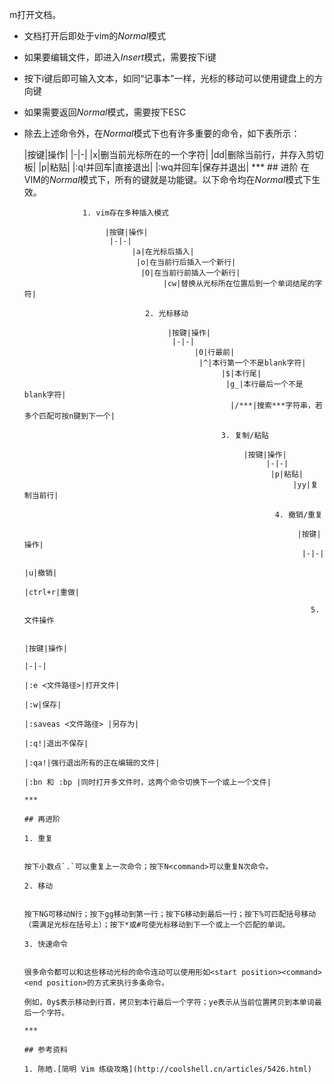 m打开文档。
  
  - 文档打开后即处于vim的*Normal*模式  
  - 如果要编辑文件，即进入*Insert*模式，需要按下i键
  - 按下i键后即可输入文本，如同“记事本”一样，光标的移动可以使用键盘上的方向键
  - 如果需要返回*Normal*模式，需要按下ESC
  - 除去上述命令外，在*Normal*模式下也有许多重要的命令，如下表所示：

       |按键|操作|
            |-|-|
	         |x|删当前光标所在的一个字符|
		      |dd|删除当前行，并存入剪切板|
		           |p|粘贴|
			        |:q!并回车|直接退出|
				     |:wq并回车|保存并退出|
				     ***
				     ## 进阶
				     在VIM的*Normal*模式下，所有的键就是功能键。以下命令均在*Normal*模式下生效。  

				     1. vim存在多种插入模式

				          |按键|操作|
					       |-|-|
					            |a|在光标后插入|
						         |o|在当前行后插入一个新行|
							      |O|在当前行前插入一个新行|
							           |cw|替换从光标所在位置后到一个单词结尾的字符|

								   2. 光标移动

								        |按键|操作|
									     |-|-|
									          |0|行最前|
										       |^|本行第一个不是blank字符|
										            |$|本行尾|
											         |g_|本行最后一个不是blank字符|
												      |/***|搜索***字符串，若多个匹配可按n键到下一个|
												        
													3. 复制/粘贴

													     |按键|操作|
													          |-|-|
														       |p|粘贴|
														            |yy|复制当前行|

															    4. 撤销/重复

															         |按键|操作|
																      |-|-|
																           |u|撤销|
																	        |ctrl+r|重做|

																		5. 文件操作

																		     |按键|操作|
																		          |-|-|
																			       |:e <文件路径>|打开文件|
																			            |:w|保存|
																				         |:saveas <文件路径> |另存为|
																					      |:q!|退出不保存|
																					           |:qa!|强行退出所有的正在编辑的文件|
																						        |:bn 和 :bp |同时打开多文件时，这两个命令切换下一个或上一个文件|
																							***
																							## 再进阶
																							1. 重复  

																							    按下小数点`.`可以重复上一次命令；按下N<command>可以重复N次命令。
																							    2. 移动  

																							        按下NG可移动N行；按下gg移动到第一行；按下G移动到最后一行；按下%可匹配括号移动（需满足光标在括号上）；按下*或#可使光标移动到下一个或上一个匹配的单词。
																								3. 快速命令  

																								    很多命令都可以和这些移动光标的命令连动可以使用形如<start position><command><end position>的方式来执行多条命令。
																								        例如，0y$表示移动到行首，拷贝到本行最后一个字符；ye表示从当前位置拷贝到本单词最后一个字符。
																									***
																									## 参考资料
																									1. 陈皓.[简明 Vim 练级攻略](http://coolshell.cn/articles/5426.html)

																									    
																									        


